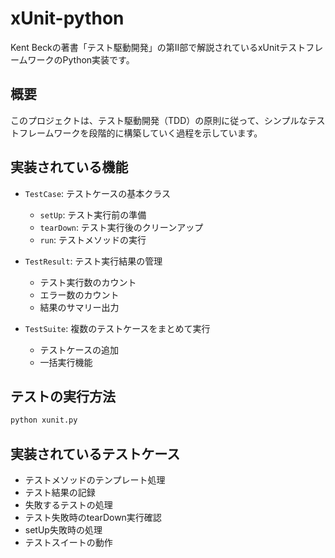 # xUnit-python

Kent Beckの著書「テスト駆動開発」の第II部で解説されているxUnitテストフレームワークのPython実装です。

## 概要

このプロジェクトは、テスト駆動開発（TDD）の原則に従って、シンプルなテストフレームワークを段階的に構築していく過程を示しています。

## 実装されている機能

- `TestCase`: テストケースの基本クラス
  - `setUp`: テスト実行前の準備
  - `tearDown`: テスト実行後のクリーンアップ
  - `run`: テストメソッドの実行

- `TestResult`: テスト実行結果の管理
  - テスト実行数のカウント
  - エラー数のカウント
  - 結果のサマリー出力

- `TestSuite`: 複数のテストケースをまとめて実行
  - テストケースの追加
  - 一括実行機能

## テストの実行方法

```bash
python xunit.py
```

## 実装されているテストケース

- テストメソッドのテンプレート処理
- テスト結果の記録
- 失敗するテストの処理
- テスト失敗時のtearDown実行確認
- setUp失敗時の処理
- テストスイートの動作

